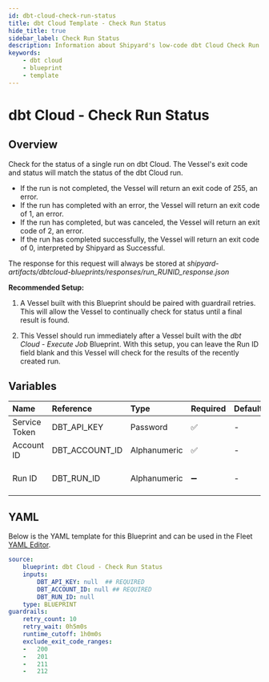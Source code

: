 ```yaml
---
id: dbt-cloud-check-run-status
title: dbt Cloud Template - Check Run Status
hide_title: true
sidebar_label: Check Run Status
description: Information about Shipyard's low-code dbt Cloud Check Run Status blueprint. Check the status of a specific dbt Cloud run and return with the final status. 
keywords:
    - dbt cloud
    - blueprint
    - template
---
```


# dbt Cloud - Check Run Status

## Overview
Check for the status of a single run on dbt Cloud. The Vessel's exit code and status will match the status of the dbt Cloud run. 

- If the run is not completed, the Vessel will return an exit code of 255, an error.
- If the run has completed with an error, the Vessel will return an exit code of 1, an error.
- If the run has completed, but was canceled, the Vessel will return an exit code of 2, an error.
- If the run has completed successfully, the Vessel will return an exit code of 0, interpreted by Shipyard as Successful.

The response for this request will always be stored at _shipyard-artifacts/dbtcloud-blueprints/responses/run_RUNID_response.json_

**Recommended Setup:**

1. A Vessel built with this Blueprint should be paired with guardrail retries. This will allow the Vessel to continually check for status until a final result is found.

2. This Vessel should run immediately after a Vessel built with the _dbt Cloud - Execute Job_ Blueprint. With this setup, you can leave the Run ID field blank and this Vessel will check for the results of the recently created run.


## Variables

| Name | Reference | Type | Required | Default | Options | Description |
|:-----|:----------|:-----|:---------|:--------|:--------|:------------|
| Service Token | DBT_API_KEY  | Password |:white_check_mark: | - | - | Your unique service token for dbt Cloud. Instructions for how to get this token can be found in the authorization documentation. |
| Account ID | DBT_ACCOUNT_ID  | Alphanumeric |:white_check_mark: | - | - | Your unique Account ID, found in the URL of dbt Cloud. https://cloud.getdbt.com/#/accounts/ACCOUNT_ID/projects/PROJECT_ID/dashboard/ |
| Run ID | DBT_RUN_ID  | Alphanumeric |:heavy_minus_sign: | - | - | The ID of a specific job you want to run, found in the URL of dbt Cloud. https://cloud.getdbt.com/#/accounts/ACCOUNT_ID/projects/PROJECT_ID/runs/RUN_ID/. If left blank, will try to find the run ID from an "Execute Job" Vessel that ran upstream. |


## YAML
Below is the YAML template for this Blueprint and can be used in the Fleet [YAML Editor](../../reference/fleets/yaml-editor.md).
```yaml
source:
    blueprint: dbt Cloud - Check Run Status
    inputs:
        DBT_API_KEY: null  ## REQUIRED
        DBT_ACCOUNT_ID: null ## REQUIRED
        DBT_RUN_ID: null
    type: BLUEPRINT
guardrails:
    retry_count: 10
    retry_wait: 0h5m0s
    runtime_cutoff: 1h0m0s
    exclude_exit_code_ranges:
    -   200
    -   201
    -   211
    -   212

```
